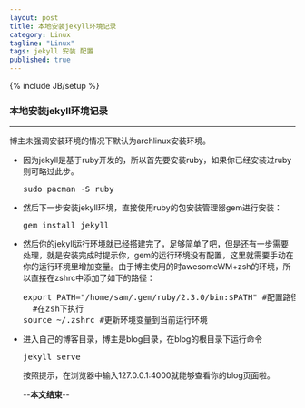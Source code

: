 ```yaml
---
layout: post                                                                                                                                                            
title: 本地安装jekyll环境记录
category: Linux
tagline: "Linux"
tags: jekyll 安装 配置
published: true
---
```

{% include JB/setup %}
### 本地安装jekyll环境记录
---
博主未强调安装环境的情况下默认为archlinux安装环境。

- 因为jekyll是基于ruby开发的，所以首先要安装ruby，如果你已经安装过ruby则可略过此步。<!-- excerpt -->
  <pre>
  sudo pacman -S ruby
  </pre>
- 然后下一步安装jekyll环境，直接使用ruby的包安装管理器gem进行安装：
  <pre>
  gem install jekyll
  </pre>
- 然后你的jekyll运行环境就已经搭建完了，足够简单了吧，但是还有一步需要处理，就是安装完成时提示你，gem的运行环境没有配置，这里就需要手动在你的运行环境里增加变量。由于博主使用的时awesomeWM+zsh的环境，所以直接在zshrc中添加了如下的路径：
  <pre>
  export PATH="/home/sam/.gem/ruby/2.3.0/bin:$PATH" #配置路径
    #在zsh下执行
  source ~/.zshrc #更新环境变量到当前运行环境
  </pre>
- 进入自己的博客目录，博主是blog目录，在blog的根目录下运行命令
  <pre>
  jekyll serve
  </pre>
  按照提示，在浏览器中输入127.0.0.1:4000就能够查看你的blog页面啦。
  
  --**本文结束**--

